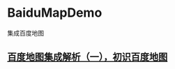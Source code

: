 # BaiduMapDemo
集成百度地图

## [百度地图集成解析（一），初识百度地图](https://blog.csdn.net/gkkunguo/article/details/112038807)
